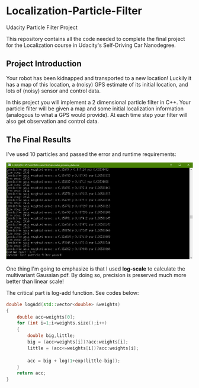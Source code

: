 # Localization-Particle-Filter
Udacity Particle Filter Project

This repository contains all the code needed to complete the final project for the Localization course in Udacity's Self-Driving Car Nanodegree.

## Project Introduction

Your robot has been kidnapped and transported to a new location! Luckily it has a map of this location, a (noisy) GPS estimate of its initial location, and lots of (noisy) sensor and control data.

In this project you will implement a 2 dimensional particle filter in C++. Your particle filter will be given a map and some initial localization information (analogous to what a GPS would provide). At each time step your filter will also get observation and control data.

## The Final Results
I've used 10 particles and passed the error and runtime requirements:

![results](results.png)

One thing I'm going to emphasize is that I used **log-scale** to calculate the multivariant Gaussian pdf. By doing so, precision is preserved much more better than linear scale!

The critical part is log-add function. See codes below:

```c++
double logAdd(std::vector<double> &weights)
{
    double acc=weights[0];
    for (int i=1;i<weights.size();i++)
    {
        double big,little;
        big = (acc>weights[i])?acc:weights[i];
        little = (acc<=weights[i])?acc:weights[i];

        acc = big + log(1+exp(little-big));
    }
    return acc;
}
```
